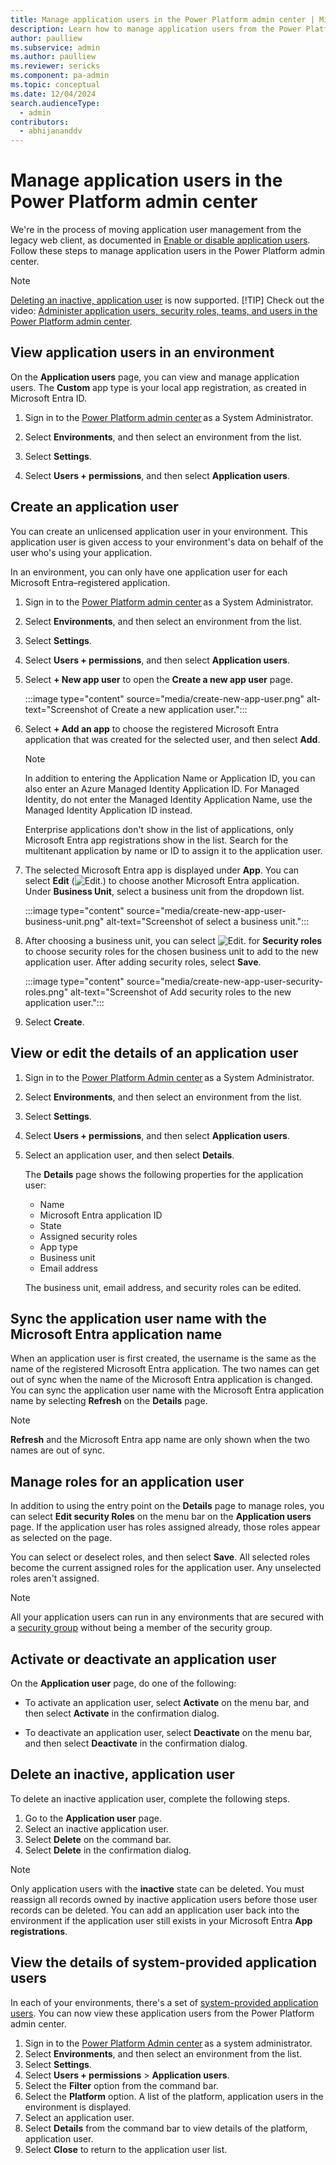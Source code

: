 ```yaml
---
title: Manage application users in the Power Platform admin center | MicrosoftDocs
description: Learn how to manage application users from the Power Platform admin center.  
author: paulliew
ms.subservice: admin
ms.author: paulliew
ms.reviewer: sericks
ms.component: pa-admin
ms.topic: conceptual
ms.date: 12/04/2024
search.audienceType: 
  - admin
contributors:
  - abhijananddv
---
```

# Manage application users in the Power Platform admin center

We're in the process of moving application user management from the legacy web client, as documented in [Enable or disable application users](create-users.md#enable-or-disable-user-accounts). Follow these steps to manage application users in the Power Platform admin center.

> [!NOTE]
> [Deleting an inactive, application user](#delete-an-inactive-application-user) is now supported.
> [!TIP]
> Check out the video: [Administer application users, security roles, teams, and users in the Power Platform admin center](https://learn-video.azurefd.net/vod/player?id=5799c67e-f283-4cbd-aafa-bc38a3f53276).

## View application users in an environment

On the **Application users** page, you can view and manage application users. The **Custom** app type is your local app registration, as created in Microsoft Entra ID.

1. Sign in to the [Power Platform admin center](https://admin.powerplatform.microsoft.com) as a System Administrator.

1. Select **Environments**, and then select an environment from the list.

1. Select **Settings**.

1. Select **Users + permissions**, and then select **Application users**.

## Create an application user

You can create an unlicensed application user in your environment. This application user is given access to your environment's data on behalf of the user who's using your application.

In an environment, you can only have one application user for each Microsoft Entra&ndash;registered application.

1. Sign in to the [Power Platform admin center](https://admin.powerplatform.microsoft.com) as a System Administrator.

1. Select **Environments**, and then select an environment from the list.

1. Select **Settings**.

1. Select **Users + permissions**, and then select **Application users**.

1. Select **+ New app user** to open the **Create a new app user** page.

   :::image type="content" source="media/create-new-app-user.png" alt-text="Screenshot of Create a new application user.":::

1. Select **+ Add an app** to choose the registered Microsoft Entra application that was created for the selected user, and then select **Add**.

   > [!NOTE]
   > In addition to entering the Application Name or Application ID, you can also enter an Azure Managed Identity Application ID. For Managed Identity, do not enter the Managed Identity Application Name, use the Managed Identity Application ID instead.
   >
   > Enterprise applications don't show in the list of applications, only Microsoft Entra app registrations show in the list. Search for the multitenant application by name or ID to assign it to the application user.  

1. The selected Microsoft Entra app is displayed under **App**. You can select **Edit** (![Edit.](media/edit-button.png)) to choose another Microsoft Entra application. Under **Business Unit**, select a business unit from the dropdown list.  

   :::image type="content" source="media/create-new-app-user-business-unit.png" alt-text="Screenshot of select a business unit.":::

1. After choosing a business unit, you can select ![Edit.](media/edit-button.png) for **Security roles** to choose security roles for the chosen business unit to add to the new application user. After adding security roles, select **Save**.

   :::image type="content" source="media/create-new-app-user-security-roles.png" alt-text="Screenshot of Add security roles to the new application user.":::

1. Select **Create**.

## View or edit the details of an application user

1. Sign in to the [Power Platform Admin center](https://admin.powerplatform.microsoft.com) as a System Administrator.

1. Select **Environments**, and then select an environment from the list.

1. Select **Settings**.

1. Select **Users + permissions**, and then select **Application users**.

1. Select an application user, and then select **Details**.

    The **Details** page shows the following properties for the application user:

    - Name
    - Microsoft Entra application ID
    - State
    - Assigned security roles
    - App type
    - Business unit
    - Email address

    The business unit, email address, and security roles can be edited.

## Sync the application user name with the Microsoft Entra application name  

When an application user is first created, the username is the same as the name of the registered Microsoft Entra application. The two names can get out of sync when the name of the Microsoft Entra application is changed. You can sync the application user name with the Microsoft Entra application name by selecting **Refresh** on the **Details** page.

> [!NOTE]
> **Refresh** and the Microsoft Entra app name are only shown when the two names are out of sync.

## Manage roles for an application user

In addition to using the entry point on the **Details** page to manage roles, you can select **Edit security Roles** on the menu bar on the **Application users** page. If the application user has roles assigned already, those roles appear as selected on the page.

You can select or deselect roles, and then select **Save**. All selected roles become the current assigned roles for the application user. Any unselected roles aren't assigned.

> [!NOTE]
> All your application users can run in any environments that are secured with a [security group](control-user-access.md) without being a member of the security group.

## Activate or deactivate an application user

On the **Application user** page, do one of the following:

- To activate an application user, select **Activate** on the menu bar, and then select **Activate** in the confirmation dialog.  

- To deactivate an application user, select **Deactivate** on the menu bar, and then select **Deactivate** in the confirmation dialog.

## Delete an inactive, application user 

To delete an inactive application user, complete the following steps.

1. Go to the **Application user** page.
1. Select an inactive application user.
1. Select **Delete** on the command bar.
1. Select **Delete** in the confirmation dialog.

> [!NOTE]
> Only application users with the **inactive** state can be deleted. You must reassign all records owned by inactive application users before those user records can be deleted. You can add an application user back into the environment if the application user still exists in your Microsoft Entra **App registrations**.

## View the details of system-provided application users


In each of your environments, there's a set of [system-provided application users](system-application-users.md#application-users). You can now view these application users from the Power Platform admin center.

1. Sign in to the [Power Platform Admin center](https://admin.powerplatform.microsoft.com) as a system administrator.
1. Select **Environments**, and then select an environment from the list.
1. Select **Settings**.
1. Select **Users + permissions** > **Application users**.
1. Select the **Filter** option from the command bar.
1. Select the **Platform** option. A list of the platform, application users in the environment is displayed.
1. Select an application user.
1. Select **Details** from the command bar to view details of the platform, application user.
1. Select **Close** to return to the application user list.
